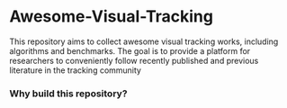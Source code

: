 # Awesome-Visual-Tracking
This repository aims to collect awesome visual tracking works, including algorithms and benchmarks. The goal is to provide a platform for researchers to conveniently follow recently published and previous literature in the tracking community

### Why build this repository?
